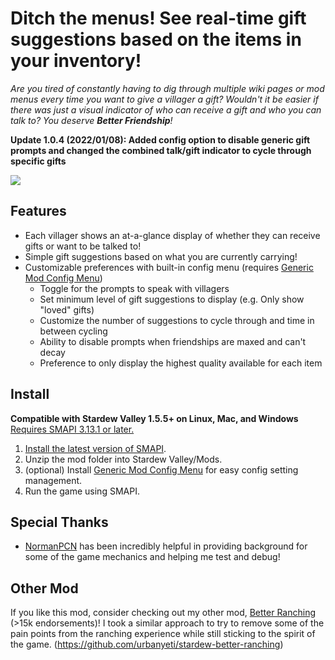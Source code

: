 # Ditch the menus! See real-time gift suggestions based on the items in your inventory!

*Are you tired of constantly having to dig through multiple wiki pages or mod menus every time you want to give a villager a gift? Wouldn't it be easier if there was just a visual indicator of who can receive a gift and who you can talk to? You deserve **Better Friendship**!*

**Update 1.0.4 (2022/01/08): Added config option to disable generic gift prompts and changed the combined talk/gift indicator to cycle through specific gifts**

![](https://github.com/urbanyeti/stardew-better-friendship/blob/main/misc/multiple-gift.gif)

## Features

- Each villager shows an at-a-glance display of whether they can receive gifts or want to be talked to!
- Simple gift suggestions based on what you are currently carrying!
- Customizable preferences with built-in config menu (requires [Generic Mod Config Menu](https://www.nexusmods.com/stardewvalley/mods/5098))
  - Toggle for the prompts to speak with villagers
  - Set minimum level of gift suggestions to display (e.g. Only show "loved" gifts)
  - Customize the number of suggestions to cycle through and time in between cycling
  - Ability to disable prompts when friendships are maxed and can't decay
  - Preference to only display the highest quality available for each item

## Install 
**Compatible with Stardew Valley 1.5.5+ on Linux, Mac, and Windows** [Requires SMAPI 3.13.1 or later.](https://github.com/Pathoschild/SMAPI/releases)
1. [Install the latest version of SMAPI](https://github.com/Pathoschild/SMAPI/releases).
2. Unzip the mod folder into Stardew Valley/Mods.
3. (optional) Install [Generic Mod Config Menu](https://www.nexusmods.com/stardewvalley/mods/5098)﻿ for easy config setting management.
4. Run the game using SMAPI.

## Special Thanks
- [NormanPCN](https://www.nexusmods.com/stardewvalley/users/124597098) has been incredibly helpful in providing background for some of the game mechanics and helping me test and debug!

## Other Mod
If you like this mod, consider checking out my other mod, [Better Ranching](https://www.nexusmods.com/stardewvalley/mods/859)﻿ (>15k endorsements)! I took a similar approach to try to remove some of the pain points from the ranching experience while still sticking to the spirit of the game. 
(https://github.com/urbanyeti/stardew-better-ranching)

